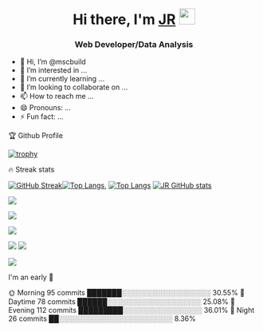 <h1 align="center">Hi there, I'm <a href="https://daniilshat.ru/" target="_blank">JR</a> 
<img src="https://github.com/blackcater/blackcater/raw/main/images/Hi.gif" height="32"/></h1>
<h3 align="center">Web Developer/Data Analysis</h3>

- 👋 Hi, I’m @mscbuild
- 👀 I’m interested in ...
- 🌱 I’m currently learning ...
- 💞️ I’m looking to collaborate on ...
- 📫 How to reach me ...
- 😄 Pronouns: ...
- ⚡ Fun fact: ...
 

🏆 Github Profile
 
[![trophy](https://github-profile-trophy.vercel.app/?username=mscbuild)](https://github.com/ryo-ma/github-profile-trophy)

🔥 Streak stats

<a href="https://git.io/streak-stats"><img src="https://github-readme-streak-stats.herokuapp.com?user=mscbuild" alt="GitHub Streak" /></a>[![Top Langs](https://github-readme-stats.vercel.app/api/top-langs/?username=mscbuild&layout=compact)](https://github.com/anuraghazra/github-readme-stats), [![Top Langs](https://github-readme-stats.vercel.app/api/top-langs/?username=mscbuild)](https://github.com/anuraghazra/github-readme-stats)
[![JR GitHub stats](https://github-readme-stats.vercel.app/api?username=mscbuild)](https://github.com/mscbuild/github-readme-stats)

 
![](https://github-profile-summary-cards.vercel.app/api/cards/profile-details?username=mscbuild&theme=solarized_dark)

 
![](https://github-profile-summary-cards.vercel.app/api/cards/most-commit-language?username=mscbuildt&theme=solarized_dark)

 
![](https://github-profile-summary-cards.vercel.app/api/cards/repos-per-language?username=mscbuildt&theme=solarized_dark)

 
![](https://github-profile-summary-cards.vercel.app/api/cards/stats?username=mscbuild&theme=solarized_dark) ![](https://github-profile-summary-cards.vercel.app/api/cards/productive-time?username=mscbuild&theme=solarized_dark)

![](https://komarev.com/ghpvc/?username=mscbuild) 

I'm an early 🐤

🌞 Morning    95 commits     ███████░░░░░░░░░░░░░░░░░░   30.55% 
🌆 Daytime    78 commits     ██████░░░░░░░░░░░░░░░░░░░   25.08% 
🌃 Evening    112 commits    █████████░░░░░░░░░░░░░░░░   36.01% 
🌙 Night      26 commits     ██░░░░░░░░░░░░░░░░░░░░░░░   8.36%

<!---
mscbuild/mscbuild is a ✨ special ✨ repository because its `README.md` (this file) appears on your GitHub profile.
You can click the Preview link to take a look at your changes.
--->
